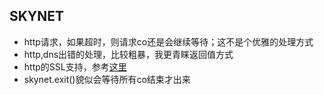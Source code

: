 SKYNET
------

* http请求，如果超时，则请求co还是会继续等待；这不是个优雅的处理方式
* http,dns出错的处理，比较粗暴，我更青睐返回值方式
* http的SSL支持，参考[这里](https://github.com/dpull/lua-webclient)
* skynet.exit()貌似会等待所有co结束才出来